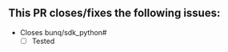 [//]: # (Thanks for opening this pull request! Before you proceed please make sure that you have an issue that explains what this pull request will do.
         Make sure that all your commits link to this issue e.g. "My commit. \(bunq/sdk_python#<issue nr>\)".
         If this pull request is changing files that are located in "bunq/sdk/model/generated" then this pull request will be closed as these files must/can only be changed on bunq's side.)
         
## This PR closes/fixes the following issues:
[//]: # (If for some reason your pull request does not require a test case you can just mark this box as checked and explain why it does not require a test case.)
 - Closes bunq/sdk_python#
    - [ ] Tested
